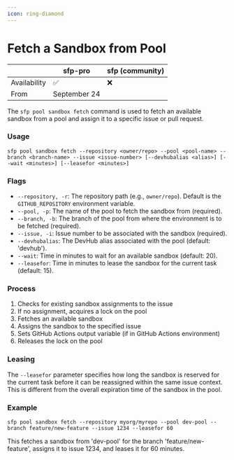 ```yaml
---
icon: ring-diamond
---
```


# Fetch a Sandbox from Pool

|              | sfp-pro      | sfp (community) |
| ------------ | ------------ | --------------- |
| Availability | ✅            | ❌               |
| From         | September 24 |                 |

The `sfp pool sandbox fetch` command is used to fetch an available sandbox from a pool and assign it to a specific issue or pull request.

### Usage

```
sfp pool sandbox fetch --repository <owner/repo> --pool <pool-name> --branch <branch-name> --issue <issue-number> [--devhubalias <alias>] [--wait <minutes>] [--leasefor <minutes>]
```

### Flags

* `--repository, -r`: The repository path (e.g., `owner/repo`). Default is the `GITHUB_REPOSITORY` environment variable.
* `--pool, -p`: The name of the pool to fetch the sandbox from (required).
* `--branch, -b`: The branch of the pool from where the environment is to be fetched (required).
* `--issue, -i`: Issue number to be associated with the sandbox (required).
* `--devhubalias`: The DevHub alias associated with the pool (default: 'devhub').
* `--wait`: Time in minutes to wait for an available sandbox (default: 20).
* `--leasefor`: Time in minutes to lease the sandbox for the current task (default: 15).

### Process

1. Checks for existing sandbox assignments to the issue
2. If no assignment, acquires a lock on the pool
3. Fetches an available sandbox
4. Assigns the sandbox to the specified issue
5. Sets GitHub Actions output variable (if in GitHub Actions environment)
6. Releases the lock on the pool

### Leasing

The `--leasefor` parameter specifies how long the sandbox is reserved for the current task before it can be reassigned within the same issue context. This is different from the overall expiration time of the sandbox in the pool.

### Example

```
sfp pool sandbox fetch --repository myorg/myrepo --pool dev-pool --branch feature/new-feature --issue 1234 --leasefor 60
```

This fetches a sandbox from 'dev-pool' for the branch 'feature/new-feature', assigns it to issue 1234, and leases it for 60 minutes.
